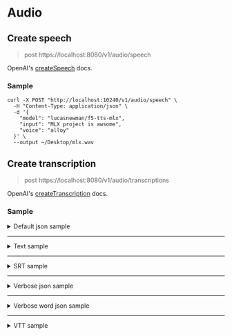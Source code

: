 # Audio

## Create speech

> post https://localhost:8080/v1/audio/speech

OpenAI's [createSpeech](https://platform.openai.com/docs/api-reference/audio/createSpeech) docs.

### Sample

```shell
curl -X POST "http://localhost:10240/v1/audio/speech" \
  -H "Content-Type: application/json" \
  -d '{
    "model": "lucasnewman/f5-tts-mlx",
    "input": "MLX project is awsome",
    "voice": "alloy"
  }' \
  --output ~/Desktop/mlx.wav
```

## Create transcription

> post https://localhost:8080/v1/audio/transcriptions

OpenAI's [createTranscription](https://platform.openai.com/docs/api-reference/audio/createTranscription) docs.

### Sample

<details>
<summary>Default json sample</summary>

```shell
curl -X POST "http://localhost:10240/v1/audio/transcriptions" \
  -H "Content-Type: multipart/form-data" \
  -F "file=@mlx_example.wav" \
  -F "model=mlx-community/whisper-large-v3-turbo"
```

```json
{
  "text": " MLX Project is awesome!"
}
```

</details>

---

<details>
<summary>Text sample</summary>

```shell
curl -X POST "http://localhost:10240/audio/transcriptions" \
  -H "Content-Type: multipart/form-data" \
  -F "file=@mlx_example.wav" \
  -F "model=mlx-community/whisper-large-v3-turbo" \
  -F "response_format=text"
```

```text
MLX Project is awesome!
```

</details>

---

<details>
<summary>SRT sample</summary>

```shell
curl -X POST "http://localhost:10240/audio/transcriptions" \
  -H "Content-Type: multipart/form-data" \
  -F "file=@mlx_example.wav" \
  -F "model=mlx-community/whisper-large-v3-turbo" \
  -F "response_format=srt"
```

```text
1
00:00:00,000 --> 00:00:03,000
MLX Project is awesome!
```

</details>

---

<details>
<summary>Verbose json sample</summary>

```shell
curl -X POST "http://localhost:10240/audio/transcriptions" \
  -H "Content-Type: multipart/form-data" \
  -F "file=@mlx_example.wav" \
  -F "model=mlx-community/whisper-large-v3-turbo" \
  -F "response_format=verbose_json"
```

```text
{
	"text": " MLX Project is awesome!",
	"segments": [{
		"id": 0,
		"seek": 0,
		"start": 0.0,
		"end": 3.0,
		"text": " MLX Project is awesome!",
		"tokens": [50364, 21601, 55, 9849, 307, 3476, 0, 50514],
		"temperature": 0.0,
		"avg_logprob": -0.6914801067776151,
		"compression_ratio": 0.7419354838709677,
		"no_speech_prob": 0.04768477380275726
	}],
	"language": "en"
}
```

</details>

---

<details>
<summary>Verbose word json sample</summary>

```shell
curl -X POST "http://localhost:10240/audio/transcriptions" \
  -H "Content-Type: multipart/form-data" \
  -F "file=@mlx_example.wav" \
  -F "model=mlx-community/whisper-large-v3-turbo" \
  -F "timestamp_granularities[]=word" \
  -F "response_format=verbose_json"
```

```text
{
	"text": " MLX project is awesome.",
	"segments": [{
		"id": 0,
		"seek": 0,
		"start": 0.0,
		"end": 2.58,
		"text": " MLX project is awesome.",
		"tokens": [50364, 21601, 55, 1716, 307, 3476, 13, 50514],
		"temperature": 0.0,
		"avg_logprob": -0.7067226303948296,
		"compression_ratio": 0.7419354838709677,
		"no_speech_prob": 0.13033607602119446,
		"words": [{
			"word": " MLX",
			"start": 0.0,
			"end": 1.48,
			"probability": 0.80322265625
		}, {
			"word": " project",
			"start": 1.48,
			"end": 1.88,
			"probability": 0.52197265625
		}, {
			"word": " is",
			"start": 1.88,
			"end": 2.12,
			"probability": 0.998046875
		}, {
			"word": " awesome.",
			"start": 2.12,
			"end": 2.58,
			"probability": 0.96533203125
		}]
	}],
	"language": "en"
}
```

</details>

---

<details>

<summary>VTT sample</summary>

```shell
curl -X POST "http://localhost:10240/v1/audio/transcriptions" \
  -H "Content-Type: multipart/form-data" \
  -F "file=@mlx_example.wav" \
  -F "model=mlx-community/whisper-large-v3-turbo" \
  -F "response_format=vtt"
```

```text
WEBVTT

00:00.000 --> 00:03.000
MLX Project is awesome!
```

</details>
